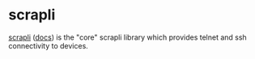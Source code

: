 # scrapli


[scrapli](https://github.com/carlmontanari/scrapli) ([docs](https://github.com/carlmontanari/scrapli)) is the 
"core" scrapli library which provides telnet and ssh connectivity to devices.
